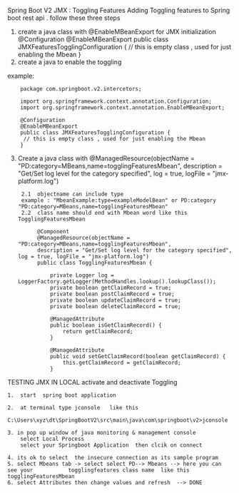 Spring Boot V2 JMX : Toggling Features
Adding Toggling features to Spring boot rest api  .  follow  these  three  steps  
  1. create a java class with  @EnableMBeanExport  for JMX initialization  
      @Configuration
      @EnableMBeanExport
      public class JMXFeaturesTogglingConfiguration {
              // this is empty class , used for just enabling the Mbean
       }
  2. create a java to enable the toggling 
  
  example: 

        package com.springboot.v2.intercetors;

        import org.springframework.context.annotation.Configuration;
        import org.springframework.context.annotation.EnableMBeanExport;

        @Configuration
        @EnableMBeanExport
        public class JMXFeaturesTogglingConfiguration {
         // this is empty class , used for just enabling the Mbean
        }
  
 3.   Create a java class with @ManagedResource(objectName = "PD:category=MBeans,name=togglingFeaturesMbean", description = "Get/Set log         level for the category specified", log = true, logFile = "jmx-platform.log")

           2.1  objectname can include type 
           example : "MbeanExample:type=exampleModelBean" or PD:category  "PD:category=MBeans,name=togglingFeaturesMbean"
           2.2  class name should end with Mbean word like this TogglingFeaturesMbean   
       
                @Component
                @ManagedResource(objectName = "PD:category=MBeans,name=togglingFeaturesMbean", 
                description = "Get/Set log level for the category specified", log = true, logFile = "jmx-platform.log")
                public class TogglingFeaturesMbean {

                    private Logger log = LoggerFactory.getLogger(MethodHandles.lookup().lookupClass());
                    private boolean getClaimRecord = true;
                    private boolean postClaimRecord = true;
                    private boolean updateClaimRecord = true;
                    private boolean deleteClaimRecord = true;

                    @ManagedAttribute
                    public boolean isGetClaimRecord() {
                        return getClaimRecord;
                    }

                    @ManagedAttribute
                    public void setGetClaimRecord(boolean getClaimRecord) {
                        this.getClaimRecord = getClaimRecord;
                    }
                    
 
 TESTING JMX IN LOCAL   activate and deactivate Toggling 

    1.  start  spring boot application 

    2.  at terminal type jconsole   like this  
           C:\Users\xyz\dt\SpringBootV2\src\main\java\com\springboot\v2>jconsole
           
    3. in pop up window of java monitoring & management console 
        select Local Process 
        select your Springboot Application  then clcik on connect 
        
    4. its ok to select  the insecure connection as its sample program 
    5. select Mbeans tab -> select select PD--> Mbeans --> here you can see your           togglingfeatures class name  like this   togglingFeaturesMbean
    6. select Attributes then change values and refresh  --> DONE
    
    
    

   



 
 
